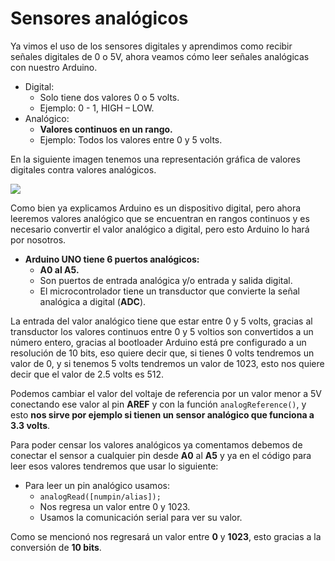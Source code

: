 # Sensores analógicos

Ya vimos el uso de los sensores digitales y aprendimos como recibir señales digitales de 0 o 5V, ahora veamos cómo leer señales analógicas con nuestro Arduino.
- Digital:
  + Solo tiene dos valores 0 o 5 volts.
  + Ejemplo: 0 - 1, HIGH – LOW.
- Analógico:
  + **Valores continuos en un rango.**
  + Ejemplo: Todos los valores entre 0 y 5 volts.

En la siguiente imagen tenemos una representación gráfica de valores digitales contra valores analógicos.

![](http://www.sound-pixel.com/files/content/Ejemplos%20de%20sonido.png)

Como bien ya explicamos Arduino es un dispositivo digital, pero ahora leeremos valores analógico que se encuentran en rangos continuos y es necesario convertir el valor analógico a digital, pero esto Arduino lo hará por nosotros.
- **Arduino UNO tiene 6 puertos analógicos:**
  + **A0 al A5.**
  + Son puertos de entrada analógica y/o entrada y salida digital.
  + El microcontrolador tiene un transductor que convierte la señal analógica a digital (**ADC**).

La entrada del valor analógico tiene que estar entre 0 y 5 volts, gracias al transductor los valores continuos entre 0 y 5 voltios son convertidos a un número entero, gracias al bootloader Arduino está pre configurado a un resolución de 10 bits, eso quiere decir que, si tienes 0 volts tendremos un valor de 0, y si tenemos 5 volts tendremos un valor de 1023, esto nos quiere decir que el valor de 2.5 volts es 512.

Podemos cambiar el valor del voltaje de referencia por un valor menor a 5V conectando ese valor al pin **AREF** y con la función ``analogReference()``, y esto **nos sirve por ejemplo si tienen un sensor analógico que funciona a 3.3 volts**.

Para poder censar los valores analógicos ya comentamos debemos de conectar el sensor a cualquier pin desde **A0** al **A5** y ya en el código para leer esos valores tendremos que usar lo siguiente:
- Para leer un pin analógico usamos:
  + ``analogRead([numpin/alias]);``
  + Nos regresa un valor entre 0 y 1023.
  + Usamos la comunicación serial para ver su valor.

Como se mencionó nos regresará un valor entre **0** y **1023**, esto gracias a la conversión de **10 bits**. 
<!--stackedit_data:
eyJoaXN0b3J5IjpbNDc0NDQyMTM2LDI3NDc0OTgzNF19
-->